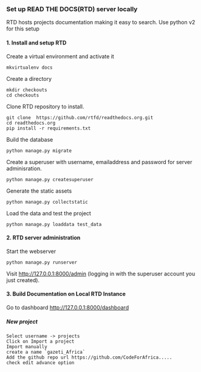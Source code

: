 ### Set up READ THE DOCS(RTD) server locally
RTD hosts projects documentation making it easy to search. Use python v2 for this setup
#### 1. Install and setup RTD

Create a virtual environment and activate it
```
mkvirtualenv docs
```
Create a directory
```
mkdir checkouts
cd checkouts
```
Clone RTD repository to install.
```
git clone  https://github.com/rtfd/readthedocs.org.git
cd readthedocs.org
pip install -r requirements.txt
```
Build the database
```
python manage.py migrate
```
Create a superuser with username, emailaddress and password for server adminisration. 
```
python manage.py createsuperuser
```
Generate the static assets
```
python manage.py collectstatic
```
Load the data and test the project
```
python manage.py loaddata test_data
```
#### 2. RTD server administration
Start the webserver
```
python manage.py runserver
```
Visit http://127.0.0.1:8000/admin (logging in with the superuser account you just created).
#### 3. Build Documentation on Local RTD Instance
Go to dashboard http://127.0.0.1:8000/dashboard 
##### New project
```
Select username -> projects
Click on Import a project
Import manually
create a name `gazeti_Africa`
Add the github repo url https://github.com/CodeForAfrica.....
check edit advance option
```


